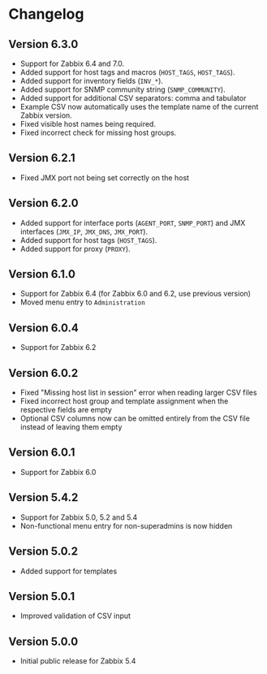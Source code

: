 # Changelog

## Version 6.3.0

* Support for Zabbix 6.4 and 7.0.
* Added support for host tags and macros (`HOST_TAGS`, `HOST_TAGS`).
* Added support for inventory fields (`INV_*`).
* Added support for SNMP community string (`SNMP_COMMUNITY`).
* Added support for additional CSV separators: comma and tabulator
* Example CSV now automatically uses the template name of the current Zabbix version.
* Fixed visible host names being required.
* Fixed incorrect check for missing host groups.

## Version 6.2.1

* Fixed JMX port not being set correctly on the host

## Version 6.2.0

* Added support for interface ports (`AGENT_PORT`, `SNMP_PORT`) and JMX interfaces (`JMX_IP`, `JMX_DNS`, `JMX_PORT`).
* Added support for host tags (`HOST_TAGS`).
* Added support for proxy (`PROXY`).

## Version 6.1.0

* Support for Zabbix 6.4 (for Zabbix 6.0 and 6.2, use previous version)
* Moved menu entry to `Administration`

## Version 6.0.4

* Support for Zabbix 6.2

## Version 6.0.2

* Fixed "Missing host list in session" error when reading larger CSV files
* Fixed incorrect host group and template assignment when the respective fields are empty
* Optional CSV columns now can be omitted entirely from the CSV file instead of leaving them empty

## Version 6.0.1

* Support for Zabbix 6.0

## Version 5.4.2

* Support for Zabbix 5.0, 5.2 and 5.4
* Non-functional menu entry for non-superadmins is now hidden

## Version 5.0.2

* Added support for templates

## Version 5.0.1

* Improved validation of CSV input

## Version 5.0.0

* Initial public release for Zabbix 5.4
